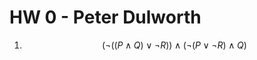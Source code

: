 # HW 0 - Peter Dulworth

1. $$(\lnot ((P \land Q) \lor \lnot R)) \land (\lnot(P \lor \lnot R) \land Q)$$


